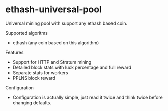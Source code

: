 # ethash-universal-pool
Universal mining pool with support any ethash based coin.

Supported algoritms
- ethash (any coin based on this algorithm)

Features
- Support for HTTP and Stratum mining
- Detailed block stats with luck percentage and full reward
- Separate stats for workers
- PPLNS block reward

Configuration
- Configuration is actually simple, just read it twice and think twice before changing defaults.
